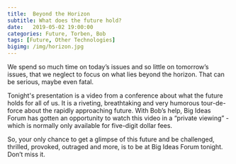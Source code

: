 ```yaml
---
title:  Beyond the Horizon
subtitle: What does the future hold?
date:   2019-05-02 19:00:00
categories: Future, Torben, Bob
tags: [Future, Other Technologies]
bigimg: /img/horizon.jpg
---
```


We spend so much time on today’s issues and so little on tomorrow’s issues, that we neglect to focus on what lies beyond the horizon. That can be serious, maybe even fatal. 

Tonight's presentation is a video from a conference about what the future holds for all of us. It is a riveting, breathtaking and very humorous tour-de-force about the rapidly approaching future. With Bob’s help, Big Ideas Forum has gotten an opportunity to watch this video in a “private viewing” - which is normally only available for five-digit dollar fees. 

So, your only chance to get a glimpse of this future and be challenged, thrilled, provoked, outraged and more,  is to be at Big Ideas Forum tonight. Don’t miss it.